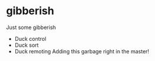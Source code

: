 # gibberish
Just some gibberish

- Duck control
- Duck sort
- Duck remoting
Adding this garbage right in the master!